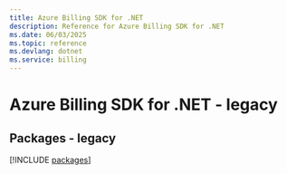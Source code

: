 ```yaml
---
title: Azure Billing SDK for .NET
description: Reference for Azure Billing SDK for .NET
ms.date: 06/03/2025
ms.topic: reference
ms.devlang: dotnet
ms.service: billing
---
```

# Azure Billing SDK for .NET - legacy
## Packages - legacy
[!INCLUDE [packages](billing-index.md)]